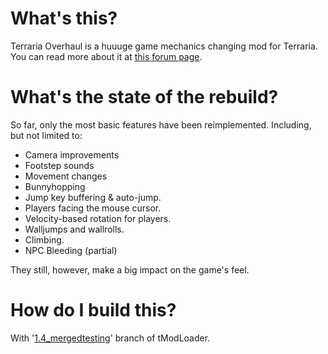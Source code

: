 # What's this?
Terraria Overhaul is a huuuge game mechanics changing mod for Terraria. You can read more about it at [this forum page](https://forums.terraria.org/index.php?threads/.60369/).

# What's the state of the rebuild?
So far, only the most basic features have been reimplemented. Including, but not limited to:
- Camera improvements
- Footstep sounds
- Movement changes
- Bunnyhopping
- Jump key buffering & auto-jump.
- Players facing the mouse cursor.
- Velocity-based rotation for players.
- Walljumps and wallrolls.
- Climbing.
- NPC Bleeding (partial)

They still, however, make a big impact on the game's feel.

# How do I build this?
With '[1.4_mergedtesting](https://github.com/tModLoader/tModLoader/tree/1.4_mergedtesting)' branch of tModLoader.